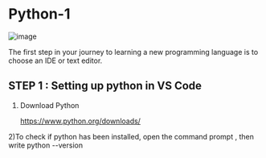 # Python-1
![image](https://github.com/user-attachments/assets/70772542-0b5a-47ef-90b1-f4ba878692fc)

The first step in your journey to learning a new programming language is to choose an IDE or text editor.


## STEP 1 : Setting up python in VS Code

1) Download Python


   https://www.python.org/downloads/

2)To check if python has been installed, open the command prompt , then write python --version

